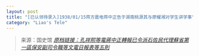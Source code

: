 ```yaml
---
layout: post
title: "[已认领待录入]1938/01/15蒋方震电蒋中正告于湖南桃源其与廖耀湘对学生讲学事"
category: "Liao's Tele"
---
```



> 来源：国史馆 [*原档链接：孔祥熙等電蔣中正轉報已令派石佐民代理蘇省第一區保安副司令職等文電日報表等五則*](https://ahonline.drnh.gov.tw/index.php?act=Display/image/5894490I4fgfs2#ceu)